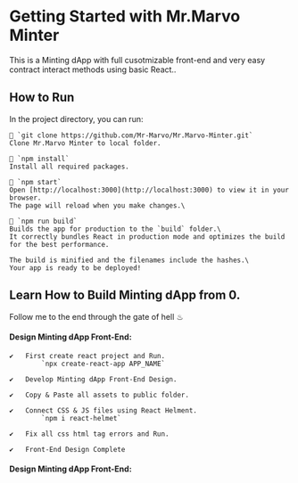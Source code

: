 # Getting Started with Mr.Marvo Minter

This is a Minting dApp with full cusotmizable front-end and very easy contract interact methods using basic React..

## How to Run

In the project directory, you can run:

    📌 `git clone https://github.com/Mr-Marvo/Mr.Marvo-Minter.git`
    Clone Mr.Marvo Minter to local folder.

    📌 `npm install`
    Install all required packages.

    📌 `npm start`
    Open [http://localhost:3000](http://localhost:3000) to view it in your browser.
    The page will reload when you make changes.\

    📌 `npm run build`
    Builds the app for production to the `build` folder.\
    It correctly bundles React in production mode and optimizes the build for the best performance.

    The build is minified and the filenames include the hashes.\
    Your app is ready to be deployed!

## Learn How to Build Minting dApp from 0.

Follow me to the end through the gate of hell ♨

#### Design Minting dApp Front-End:

    ✔   First create react project and Run.
            `npx create-react-app APP_NAME`

    ✔   Develop Minting dApp Front-End Design.

    ✔   Copy & Paste all assets to public folder.
    
    ✔   Connect CSS & JS files using React Helment.
            `npm i react-helmet`

    ✔   Fix all css html tag errors and Run.

    ✔   Front-End Design Complete

#### Design Minting dApp Front-End: